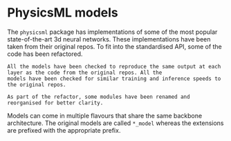 # PhysicsML models

The ``physicsml`` package has implementations of some of the most popular state-of-the-art 3d neural networks. These implementations
have been taken from their original repos. To fit into the standardised API, some of the code has been refactored.

```{important}
All the models have been checked to reproduce the same output at each layer as the code from the original repos. All the
models have been checked for similar training and inference speeds to the original repos.

As part of the refactor, some modules have been renamed and reorganised for better clarity.
```

Models can come in multiple flavours that share the same backbone architecture. The original models are called ``*_model``
whereas the extensions are prefixed with the appropriate prefix.
